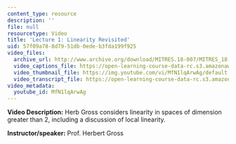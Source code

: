 ```yaml
---
content_type: resource
description: ''
file: null
resourcetype: Video
title: 'Lecture 1: Linearity Revisited'
uid: 57f09a78-8d79-51db-0ede-b3fda199f925
video_files:
  archive_url: http://www.archive.org/download/MITRES.18-007/MITRES_18-007_Part4_lec1_300k.mp4
  video_captions_file: https://open-learning-course-data-rc.s3.amazonaws.com/res-18-007-calculus-revisited-multivariable-calculus-fall-2011/7ea082110f345857838e42c8d4c99cdd_MfN1lqArwAg.vtt
  video_thumbnail_file: https://img.youtube.com/vi/MfN1lqArwAg/default.jpg
  video_transcript_file: https://open-learning-course-data-rc.s3.amazonaws.com/res-18-007-calculus-revisited-multivariable-calculus-fall-2011/a97e7cb272448847518962ce904518e6_MfN1lqArwAg.pdf
video_metadata:
  youtube_id: MfN1lqArwAg
---
```


**Video Description:** Herb Gross considers linearity in spaces of dimension greater than 2, including a discussion of local linearity.

**Instructor/speaker:** Prof. Herbert Gross